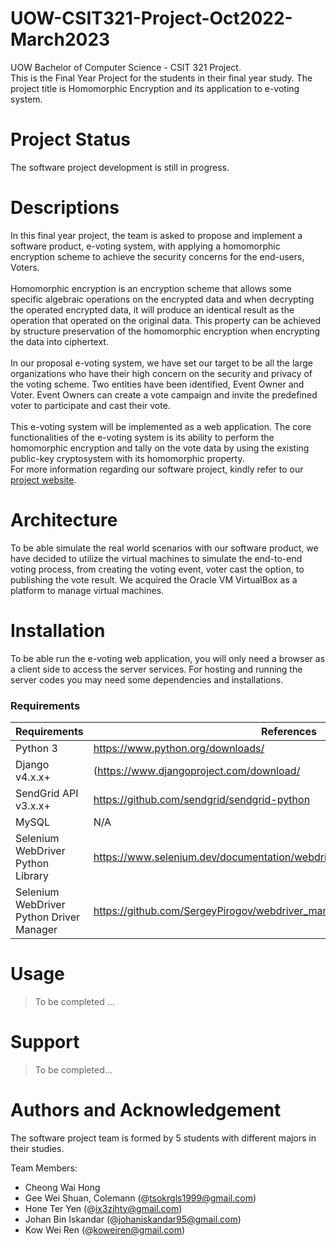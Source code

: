 # UOW-CSIT321-Project-Oct2022-March2023

UOW Bachelor of Computer Science - CSIT 321 Project. <br />
This is the Final Year Project for the students in their final year study. The project title is Homomorphic Encryption and its application to e-voting system. 

# Project Status
The software project development is still in progress. 

# Descriptions
In this final year project, the team is asked to propose and implement a software product,  e-voting system, with applying a homomorphic encryption scheme to achieve the security concerns for the end-users, Voters. <br />
<br />
Homomorphic encryption is an encryption scheme that allows some specific algebraic operations on the encrypted data and when decrypting the operated encrypted data, it will produce an identical result as the operation that operated on the original data. This property can be achieved by structure preservation of the homomorphic encryption when encrypting the data into ciphertext. <br />
<br />
In our proposal e-voting system, we have set our target to be all the large organizations who have their high concern on the security and privacy of the voting scheme. Two entities have been identified, Event Owner and Voter. Event Owners can create a vote campaign and invite the predefined voter to participate and cast their vote. <br />
<br />
This e-voting system will be implemented as a web application. The core functionalities of the e-voting system is its ability to perform the homomorphic encryption and tally on the vote data by using the existing public-key cryptosystem with its homomorphic property. 
<br />
For more information regarding our software project, kindly refer to our [project website](https://fyp22s402.wixsite.com/homomorphic-encrypti).

# Architecture 
To be able simulate the real world scenarios with our software product, we have decided to utilize the virtual machines to simulate the end-to-end voting process, from creating the voting event, voter cast the option, to publishing the vote result. We acquired the Oracle VM  VirtualBox as a platform to manage virtual machines. <br />

# Installation
To be able run the e-voting web application, you will only need a browser as a client side to access the server services. For hosting and running the server codes you may need some  dependencies and installations. <br />

### Requirements
| Requirements                                | References                                                                                |
|---------------------------------------------|-------------------------------------------------------------------------------------------|
|Python 3                                     |https://www.python.org/downloads/                                                          |
|Django v4.x.x+                               |(https://www.djangoproject.com/download/                                                   |
|SendGrid API v3.x.x+                         |https://github.com/sendgrid/sendgrid-python                                                |
|MySQL                                        |N/A                                                                                        |
|Selenium WebDriver Python Library            |https://www.selenium.dev/documentation/webdriver/getting_started/install_library/          |
|Selenium WebDriver Python Driver Manager     |https://github.com/SergeyPirogov/webdriver_manager                                         |


# Usage 
> To be completed … 

# Support 
> To be completed… 

# Authors and Acknowledgement 
The software project team is formed by 5 students with different majors in their studies. 

Team Members:

- Cheong Wai Hong
- Gee Wei Shuan, Colemann (@tsokrgls1999@gmail.com)
- Hone Ter Yen (@ix3zjhty@gmail.com)
- Johan Bin Iskandar (@johaniskandar95@gmail.com)
- Kow Wei Ren (@koweiren@gmail.com)


